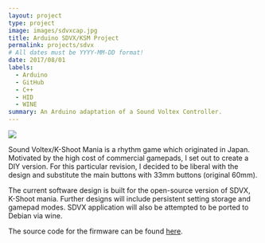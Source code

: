 ```yaml
---
layout: project
type: project
image: images/sdvxcap.jpg
title: Arduino SDVX/KSM Project
permalink: projects/sdvx
# All dates must be YYYY-MM-DD format!
date: 2017/08/01
labels:
  - Arduino
  - GitHub
  - C++
  - HID
  - WINE
summary: An Arduino adaptation of a Sound Voltex Controller.
---
```


<img class="ui image" src="{{ site.baseurl }}/images/inprog.jpg">

Sound Voltex/K-Shoot Mania is a rhythm game which originated in Japan. Motivated by the high cost of commercial gamepads, I set out to create a DIY version. For this particular revision, I decided to be liberal with the design and substitute the main buttons with 33mm buttons (original 60mm).

The current software design is built for the open-source version of SDVX, K-Shoot mania. Further designs will include persistent setting storage and gamepad modes. SDVX application will also be attempted to be ported to Debian via wine.

The source code for the firmware can be found [here](https://github.com/Reyn-Mukai/Bemani-SDVX).
